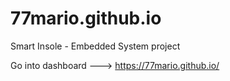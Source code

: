 # 77mario.github.io
Smart Insole  -  Embedded System project

Go into dashboard ---> https://77mario.github.io/

